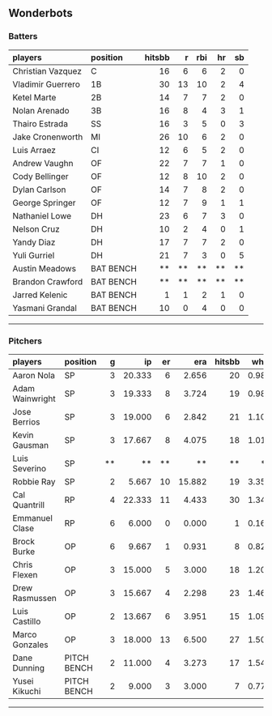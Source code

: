 ## Wonderbots

### Batters

 
|players           |position  | hitsbb|  r| rbi| hr| sb| 
|:-----------------|:---------|------:|--:|---:|--:|--:| 
|Christian Vazquez |C         |     16|  6|   6|  2|  0| 
|Vladimir Guerrero |1B        |     30| 13|  10|  2|  4| 
|Ketel Marte       |2B        |     14|  7|   7|  2|  0| 
|Nolan Arenado     |3B        |     16|  8|   4|  3|  1| 
|Thairo Estrada    |SS        |     16|  3|   5|  0|  3| 
|Jake Cronenworth  |MI        |     26| 10|   6|  2|  0| 
|Luis Arraez       |CI        |     12|  6|   5|  2|  0| 
|Andrew Vaughn     |OF        |     22|  7|   7|  1|  0| 
|Cody Bellinger    |OF        |     12|  8|  10|  2|  0| 
|Dylan Carlson     |OF        |     14|  7|   8|  2|  0| 
|George Springer   |OF        |     12|  7|   9|  1|  1| 
|Nathaniel Lowe    |DH        |     23|  6|   7|  3|  0| 
|Nelson Cruz       |DH        |     10|  2|   4|  0|  1| 
|Yandy Diaz        |DH        |     17|  7|   7|  2|  0| 
|Yuli Gurriel      |DH        |     21|  7|   3|  0|  5| 
|Austin Meadows    |BAT BENCH |     **| **|  **| **| **| 
|Brandon Crawford  |BAT BENCH |     **| **|  **| **| **| 
|Jarred Kelenic    |BAT BENCH |      1|  1|   2|  1|  0| 
|Yasmani Grandal   |BAT BENCH |     10|  0|   4|  0|  0| 


* * *

### Pitchers

 
|players         |position    |  g|     ip| er|    era| hitsbb|  whip| so|  w| sv| 
|:---------------|:-----------|--:|------:|--:|------:|------:|-----:|--:|--:|--:| 
|Aaron Nola      |SP          |  3| 20.333|  6|  2.656|     20| 0.984| 25|  2|  0| 
|Adam Wainwright |SP          |  3| 19.333|  8|  3.724|     19| 0.983| 14|  2|  0| 
|Jose Berrios    |SP          |  3| 19.000|  6|  2.842|     21| 1.105| 20|  1|  0| 
|Kevin Gausman   |SP          |  3| 17.667|  8|  4.075|     18| 1.019| 26|  2|  0| 
|Luis Severino   |SP          | **|     **| **|     **|     **|    **| **| **| **| 
|Robbie Ray      |SP          |  2|  5.667| 10| 15.882|     19| 3.353|  4|  0|  0| 
|Cal Quantrill   |RP          |  4| 22.333| 11|  4.433|     30| 1.343| 17|  2|  0| 
|Emmanuel Clase  |RP          |  6|  6.000|  0|  0.000|      1| 0.167|  5|  0|  4| 
|Brock Burke     |OP          |  6|  9.667|  1|  0.931|      8| 0.828| 14|  2|  0| 
|Chris Flexen    |OP          |  3| 15.000|  5|  3.000|     18| 1.200|  9|  1|  0| 
|Drew Rasmussen  |OP          |  3| 15.667|  4|  2.298|     23| 1.468| 11|  1|  0| 
|Luis Castillo   |OP          |  2| 13.667|  6|  3.951|     15| 1.098| 16|  2|  0| 
|Marco Gonzales  |OP          |  3| 18.000| 13|  6.500|     27| 1.500| 12|  1|  0| 
|Dane Dunning    |PITCH BENCH |  2| 11.000|  4|  3.273|     17| 1.545|  9|  0|  0| 
|Yusei Kikuchi   |PITCH BENCH |  2|  9.000|  3|  3.000|      7| 0.778| 10|  1|  0| 


* * *


